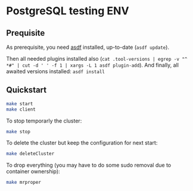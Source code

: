 # PostgreSQL testing ENV

## Prequisite

As prerequisite, you need [asdf](https://asdf-vm.com/) installed, up-to-date (`asdf update`).

Then all needed plugins installed also (`cat .tool-versions | egrep -v "^ *#" | cut -d ' ' -f 1 | xargs -L 1 asdf plugin-add`).
And finally, all awaited versions installed: `asdf install`

## Quickstart

```bash
make start
make client
```

To stop temporarly the cluster:

```bash
make stop
```

To delete the cluster but keep the configuration for next start:

```bash
make deleteCluster
```

To drop everything (you may have to do some sudo removal due to container ownership):

```bash
make mrproper
```
